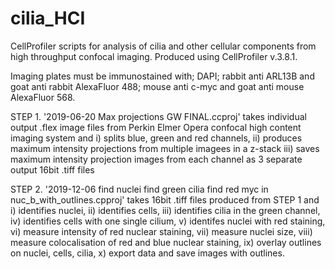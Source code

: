 # cilia_HCI
CellProfiler scripts for analysis of cilia and other cellular components from high throughput confocal imaging. Produced using CellProfiler v.3.8.1.

Imaging plates must be immunostained with; DAPI; rabbit anti ARL13B and goat anti rabbit AlexaFluor 488; mouse anti c-myc and goat anti mouse AlexaFluor 568.

STEP 1.
'2019-06-20 Max projections GW FINAL.ccproj' takes individual output .flex image files from Perkin Elmer Opera confocal high content imaging system and i) splits blue, green and red channels, ii) produces maximum intensity projections from multiple imagees in a z-stack iii) saves maximum intensity projection images from each channel as 3 separate output 16bit .tiff files

STEP 2.
'2019-12-06 find nuclei find green cilia find red myc in nuc_b_with_outlines.cpproj' takes 16bit .tiff files produced from STEP 1 and i) identifies nuclei, ii) identifies cells, iii) identifies cilia in the green channel, iv) identifies cells with one single cilium, v) identifes nuclei with red staining, vi) measure intensity of red nuclear staining, vii) measure nuclei size, viii) measure colocalisation of red and blue nuclear staining, ix) overlay outlines on nuclei, cells, cilia, x) export data and save images with outlines.
